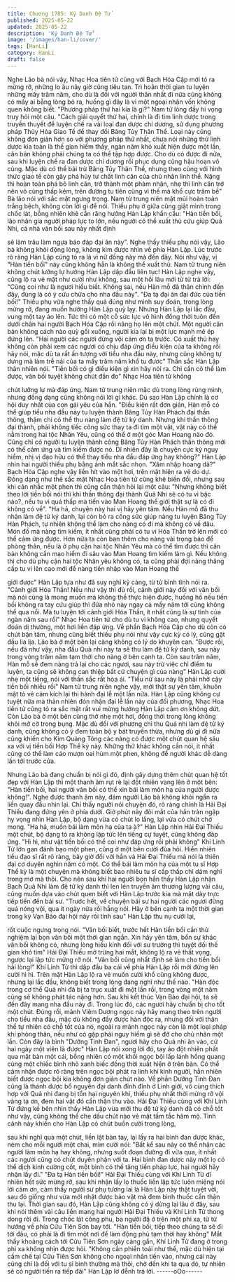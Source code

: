 ```yaml
---
title: Chương 1785: Ký Danh Đệ Tử
published: 2025-05-22
updated: 2025-05-22
description: 'Ký Danh Đệ Tử'
image: '/images/han-li/cover/'
tags: [HanLi]
category: HanLi
draft: false
---
```


Nghe Lão bà nói vậy, Nhạc Hoa tiên tử cùng với Bạch Hóa Cập
mới tỏ ra mừng rỡ, những lo âu nãy giờ cũng tiêu tan.
Trì hoãn thời gian tu luyện những mấy trăm năm, cho dù là đối với
người thân nhất đi nữa cũng không có mấy ai bằng lòng bỏ ra,
huống gì đây là vì một ngoại nhân vốn không quen không biết.
"Phương pháp thứ hai kia là gì?" Nam tử lòng đầy hi vọng truy hỏi
một câu.
"Cách giải quyết thứ hai, chính là đi tìm linh dược trong truyền
thuyết để luyện chế ra vài loại đan dược chí dương, sử dụng
phương pháp Thủy Hỏa Giao Tế để thay đổi Băng Tủy Thân Thể.
Loại này cũng không đơn giản hơn so với phương pháp thứ nhất,
chưa nói những thứ linh dược kia toàn là thế gian hiếm thấy, ngàn
năm khó xuất hiện được một lần, căn bản không phải chúng ta có
thể tập hợp được. Cho dù có được đi nữa, sau khi luyện chế ra
đan dược chí dương rồi phục dụng cũng hậu hoạn vô cùng. Mặc
dù có thể bài trừ Băng Tủy Thân Thể, nhưng theo cùng với hình
thức giao tế còn gây phá hủy tư chất linh căn của chủ nhân linh
thể. Nặng thì hoàn toàn phá bỏ linh căn, trở thành một phàm
nhân, nhẹ thì linh căn trở nên vô cùng thấp kém, trên đường tu
tiên cũng vì thế mà khổ cực trăm bề" Bà lão nói với sắc mặt
ngưng trọng.
Nam tử trung niên mặt mũi hoàn toàn trắng bệch, không còn lời gì
để nói.
Thiếu phụ ở giữa cũng giật mình trong chốc lát, bỗng nhiên khẽ
cắn răng hướng Hàn Lập khẩn cầu:
"Hàn tiền bối, lão nhân gia người pháp lực to lớn, nếu người có
thể xuất thủ cứu giúp Quả Nhi, cả nhà vãn bối sau này nhất định

sẽ làm trâu làm ngựa báo đáp đại ân này".
Nghe thấy thiếu phụ nói vậy, Lão bà không khỏi động lòng, không
kìm được nhìn về phía Hàn Lập.
Lúc trước rõ ràng Hàn Lập cũng tỏ ra là vì nữ đồng này mà đến
đây.
Nói như vậy, vị "Hàn tiền bối" này cũng không hẳn là không thể
xuất thủ.
Nam tử trung niên không chút lưỡng lự hướng Hàn Lập dập đầu
liên tục!
Hàn Lập nghe vậy, cũng lộ ra vẻ mặt như cười như không, sau
một hồi lâu mới từ từ trả lời:
"Cũng coi như là ngươi hiểu biết. Không sai, nếu Hàn mỗ đã thân
chinh đến đây, đúng là có ý cứu chữa cho nha đầu này".
"Đa tạ đại ân đại đức của tiền bối!" Thiếu phụ vừa nghe thấy quả
đúng như mình suy đoán, trong lòng mừng rỡ, đang muốn hướng
Hàn Lập quỳ lạy.
Nhưng Hàn Lập lại lắc đầu, vung một tay áo lên.
Tức thì có một cỗ sức lực vô hình đồng thời tuôn đến dưới chân
hai người Bạch Hóa Cập rồi nâng họ lên một chút.
Một người căn bản không cách nào quỳ gối xuống, người kia lại
bị một lực mạnh mẽ ép đứng lên.
"Hai người các ngươi đừng vội cám ơn ta trước. Có xuất thủ hay
không còn phải xem các ngươi có chịu đáp ứng điều kiện của ta
không rồi hãy nói, mặc dù ta rất ấn tượng với tiểu nha đầu này,
nhưng cũng không tự dưng mà làm trễ nải của ta mấy trăm năm
khổ tu đươc" Thần sắc Hàn Lập thản nhiên nói.
"Tiền bối có gì điều kiện gì xin hãy nói ra. Chỉ cần có thể làm
được, vãn bối tuyệt không chút đắn đo" Nhạc Hoa tiên tử không

chút lưỡng lự mà đáp ứng.
Nam tử trung niên mặc dù trong lòng rùng mình, nhưng đồng
dạng cũng không nói lời gì khác.
Dù sao Hàn Lập chính là cơ hội duy nhất của con gái yêu của
hắn.
"Điều kiện rất đơn giản, Hàn mỗ có thể giúp tiểu nha đầu này tu
luyện thành Băng Tủy Hàn Phách đại thần thông, thậm chí có thể
thu nàng làm đệ tử ký danh. Nhưng khi thần thông đại thành, phải
không tiếc công sức thay ta đi tìm một vật, vật này có thể nằm
trong hai tộc Nhân Yêu, cũng có thể ở một góc Man Hoang nào
đó. Cũng chỉ có người tu luyện thành công Băng Tủy Hàn Phách
thần thông mới có thể cảm ứng và tìm kiếm được nó. Dĩ nhiên đây
là chuyện cực kỳ nguy hiểm, nhị vị đạo hữu có thể thay tiểu nha
đầu đáp ứng hay không?" Hàn Lập nhìn hai người thiếu phụ bằng
ánh mắt sắc nhọn.
"Xâm nhập hoang dã?" Bạch Hóa Cập nghe vậy liền hít vào một
hơi, trên mặt hiện ra vẻ do dự.
Đồng dạng như thế sắc mặt Nhạc Hoa tiên tử cũng khẽ biến đổi,
nhưng sau khi cân nhắc một phen thì cũng cẩn thận hỏi lại một
câu:
"Nhưng không biết theo lời tiền bối nói thì khi thần thông đại thành
Quả Nhi sẽ có tu vi bậc nào?, nếu tu vi quá thấp mà tiến vào Man
Hoang thế giới thật sự là có đi không có về".
"Ha hả, chuyện này hai vị hãy yên tâm. Nếu Hàn mỗ đã thu nhận
làm đệ tử ký danh, lại còn bỏ ra công sức giúp nàng tu luyện
Băng Tủy Hàn Phách, tự nhiên không thể làm cho nàng có đi mà
không có về đâu. Món đồ mà nàng tìm kiếm, ít nhất cũng phải có
tu vi Hóa Thần trở lên mới có thể cảm ứng được. Hơn nữa ta còn
ban thêm cho nàng vài trọng bảo để phòng thân, nếu là ở phụ cận
hai tộc Nhân Yêu mà có thể tìm được thì căn bản không cần mạo
hiểm đi sâu vào Man Hoang tìm kiếm làm gì. Nếu không thì cho
dù phụ cận hai tộc Nhân yêu không có, ta cũng phải đợi nàng
thăng cấp tu vi lên cao mới để nàng tiến nhập vào Man Hoang thế

giới được" Hàn Lập tựa như đã suy nghĩ kỹ càng, từ từ bình tĩnh
nói ra.
"Cảnh giới Hóa Thần! Nếu như vậy thì đủ rồi, cảnh giới này đối
với vãn bối mà nói cũng là mong muốn mà không thể thực hiện
được, huống hồ nếu tiền bối không ra tay cứu giúp thì đứa nhỏ
này ngay cả mấy năm tới cũng không thể qua nổi. Mà tu luyện tới
cảnh giới Hóa Thần, ít nhất cũng là sự tình của ngàn năm sau rồi"
Nhạc Hoa tiên tử cho dù tu vi không cao, nhưng quyết đoán dị
thường, một hơi liền đáp ứng.
Về phần Bạch Hóa Cập cho dù còn có chút bận tâm, nhưng cũng
biết thiếu phụ nói như vậy cực kỳ có lý, cũng gật đầu lia lịa.
Lão bà ở một bên lại càng không có lý do khuyên can.
"Được rồi, nếu đã như vậy, nha đầu Quả nhi này ta sẽ thu làm đệ
tử ký danh, sau này trong vòng trăm năm tạm thời cho nàng ở bên
cạnh ta. Còn sau trăm năm, Hàn mỗ sẽ đem nàng trả lại cho các
ngươi, sau này trừ việc chỉ điểm tu luyện, ta cũng sẽ không can
thiệp bất cứ chuyện gì của nàng" Hàn Lập cười nhẹ một tiếng, nói
với thần sắc rất hòa ái.
"Tiểu nữ sau này là phải nhờ cậy tiền bối nhiều rồi" Nam tử trung
niên nghe vậy, mới thật sự yên tâm, khuôn mặt tỏ vẻ cảm kích lại
thi hành đại lễ một lần nữa.
Hàn Lập cũng không cự tuyệt nữa mà thản nhiên đón nhận đại lễ
lần này của đối phương, Nhạc Hoa tiên tử cũng tỏ ra sắc mặt rất
vui mừng hướng Hàn Lập cảm ơn không dứt.
Còn Lão bà ở một bên cũng thở nhẹ một hơi, đồng thời trong lòng
không khỏi mở cờ trong bụng.
Mặc dù đối với phương chỉ thu Quả nhi làm đệ tử ký danh, cũng
không có ý đem toàn bộ y bát truyền thừa, nhưng dù gì đi nữa
cũng khiến cho Kim Quảng Tông các nàng có được một chút
quan hệ sâu xa với vị tiền bối Hợp Thể kỳ này. Những thứ khác
không cần nói, ít nhất cũng có thể làm cáo mượn oai hùm một
phen, không để người khác dễ dàng lấn tới trước cửa.

Nhưng Lão bà đang chuẩn bị nói gì đó, định gây dựng thêm chút
quan hệ tốt đẹp với Hàn Lập thì một thanh âm rụt rè lại đột nhiên
vang lên ở một bên:
"Hàn tiền bối, hai người vãn bối có thể xin bái làm môn hạ của
người được không!".
Nghe được thanh âm này, đám người Lão bà không khỏi ngẩn ra
liền quay đầu nhìn lại.
Chỉ thấy người nói chuyện đó, rõ ràng chính là Hải Đại Thiếu
đang đứng yên ở phía dưới.
Giờ phút này đôi mắt của hắn tràn ngập hy vọng nhìn Hàn Lập,
bộ dạng vừa có chút lo lắng, lại vừa có chút chờ mong.
"Ha hả, muốn bái làm môn hạ của ta à?" Hàn Lập nhìn Hải Đại
Thiếu một chút, bộ dạng tỏ ra không lập tức lên tiếng cự tuyệt,
cũng không đáp ứng.
"Hì hì, như vật tiền bối có thể coi như đáp ứng rồi phải không" Khí
Linh Tử lớn gan đánh bạo một phen, cũng ở một bên cười đùa
hỏi.
Hiển nhiên tiểu đạo sĩ rất rõ ràng, bây giờ đối với hắn và Hải Đại
Thiếu mà nói là thiên đại cơ duyên nghìn năm có một.
Có thể bái làm môn hạ của một tu sĩ Hợp Thể kỳ là một chuyện
mà không biết bao nhiêu tu sĩ cấp thấp chỉ dám nghĩ trong mơ mà
thôi.
Cho nên sau khi hai người bọn hắn thấy Hàn Lập nhận Bạch Quả
Nhi làm đệ tử ký danh thì len lén truyền âm thương lượng vài câu,
cũng muốn dựa vào chút quen biết với Hàn Lập trước kia mà mặt
dày trực tiếp tiến đến bái sư.
"Trước hết, về chuyện bái sư hai người các ngươi đừng quá nóng
vội, qua ít ngày nữa rồi hẵng nói. Hãy ở bên cạnh ta một thời gian
trong kỳ Vạn Bảo đại hội này rồi tính sau" Hàn Lập thu nụ cười lại,

rốt cuộc ngưng trọng nói.
"Vãn bối biết, trước hết Hàn tiền bối cần thử nghiệm lại bọn vãn
bối một thời gian ngắn. Xin hãy yên tâm, bổn sự khác vãn bối
không có, nhưng lòng hiếu kính đối với sư trưởng thì tuyệt đối thế
gian khó tìm" Hải Đại Thiếu mở trừng hai mắt, không lộ ra vẻ thất
vọng, ngược lại lập tức mừng rỡ nói.
"Vãn bối cũng nhất định sẽ làm cho tiền bối hài lòng!" Khí Linh Tử
thì dập đầu ba cái về phía Hàn Lập rồi mới đứng lên cười hì hì.
Trên mặt Hàn Lập lộ ra vẻ muốn cười khổ cũng không được,
nhưng lại lắc đầu, không biết trong lòng đang nghĩ như thế nào.
"Hàn độc trong cơ thể Quả nhi đã bị ta trục xuất đi một lần rồi,
trong vòng một năm cũng sẽ không phát tác nặng hơn. Sau khi
kết thúc Vạn Bảo đại hội, ta sẽ đến đây mang nha đầu này đi.
Trong lúc đó, các ngươi hãy chuẩn bị cho tốt một chút. Đúng rồi,
mảnh Viêm Dương ngọc này hãy mang theo trên người cho tiểu
nha đầu, mặc dù không đẩy được hàn độc ra, nhưng đối với thân
thể tự nhiên có chỗ tốt của nó, ngoài ra mãnh ngọc này còn là một
loại pháp khí phòng thân, nếu như có gặp phải nguy hiểm gì sẽ
đỡ cho chủ nhân một lần. Còn đây là bình "Dưỡng Tinh Đan",
ngươi hãy cho Quả nhi ăn vào, cứ hai ngày một viên là được" Hàn
Lập nói xong lời đó, tay áo đột nhiên phất qua mặt bàn một cái,
bỗng nhiên có một khối ngọc bội lấp lánh hồng quang cùng một
chiếc bình nhỏ xanh biếc đồng thời xuất hiện ở trên bàn.
Có thể cảm nhận được rõ ràng trên ngọc bội phát ra linh khí kinh
người, hẳn nhiên biết được ngọc bội kia không đơn giản chút nào.
Về phần Dưỡng Tinh Đan cũng là thánh dược bổ nguyên đại
danh đỉnh đỉnh ở Linh giới, vô cùng thích hợp với Quả nhi đang bị
tổn hại nguyên khí, thiếu phụ nhất thời mừng rỡ vội vàng tạ ơn,
đem hai vật đó cẩn thận thu vào.
Hải Đại Thiếu cùng với Khí Linh Tử đứng kế bên nhìn thấy Hàn
Lập vừa mới thu đệ tử ký danh đã có chỗ tốt như vậy, cũng không
thể che dấu chút nào vẻ mặt tấm tắc hâm mộ.
Tình cảnh này khiến cho Hàn Lập có chút buồn cười trong lòng,

sau khi nghĩ qua một chút, liền lật bàn tay, lại lấy ra hai bình đan
dược khác, ném cho mỗi người một chai, mỉm cười nói:
"Bất kể sau này có thể nhận các người làm môn hạ hay không,
nhưng suốt đoạn đường đi vừa qua, ít nhất các ngươi cũng có
chút duyên phận với ta. Hai bình đan dược này một lọ có thể dịch
kinh cường cốt, một bình có thể tăng tiến pháp lực, hai người hãy
nhận lấy đi."
"Đa tạ Hàn tiền bối!"
Hải Đại Thiếu cùng với Khí Linh Tử dĩ nhiên hết sức mừng rỡ,
sau khi nhận lấy lọ thuốc liền lập tức luôn miệng nói lời cảm ơn,
cảm thấy người sư phụ tương lai là Hàn Lập này thật tuyệt vời,
sau đó giống như vừa mới nhặt được bảo vật mà đem bình thuốc
cẩn thận thu lại.
Thời gian sau đó, Hàn Lập cũng không có ý dừng lại lâu ở đây,
sau khi nói thêm vài câu liền mang hai người Hải Đại Thiếu và Khí
Linh Tử thong dong rời đi.
Trong chốc lát công phu, ba người đã ở trên một phi xa, từ từ
hướng về phía Cửu Tiên Sơn bay tới.
"Hàn tiền bối, tiếp theo chúng ta sẽ đi tới đâu, có phải là đi tìm
một nơi để làm động phủ tạm thời hay không" Mắt thấy khoảng
cách tới Cửu Tiên Sơn ngày càng gần, Khí Linh Tử đang ở trong
phi xa không nhịn được hỏi.
"Không cần phiền toái như thế, mặc dù hiện tại cấm chế tại Cửu
Tiên Sơn không cho ngoại nhân tiến vào, nhưng cái này cũng chỉ
là đối với tu sĩ bình thường mà thôi, chờ đến khi ta qua đó, tự
nhiên sẽ có người tiến ra tiếp đãi" Hàn Lập lơ đễnh trả lời.
------oOo------
